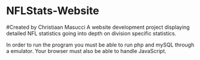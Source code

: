 # NFLStats-Website
#Created by Christiaan Masucci
A website development project displaying detailed NFL statistics going into depth on division specific statistics.

In order to run the program you must be able to run php and mySQL through a emulator.
Your browser must also be able to handle JavaScript.
